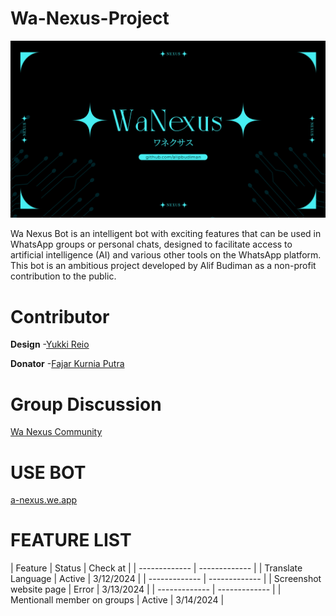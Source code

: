 # Wa-Nexus-Project

![WA Nexus Thumbnail](document/image/bot%20nexus.png)

Wa Nexus Bot is an intelligent bot with exciting features that can be used in WhatsApp groups or personal chats, designed to facilitate access to artificial intelligence (AI) and various other tools on the WhatsApp platform. This bot is an ambitious project developed by Alif Budiman as a non-profit contribution to the public.

# Contributor
**Design**
-[Yukki Reio](https://instagram.com/yukkireio._?igshid=MzRlODBiNWFlZA==)

**Donator**
-[Fajar Kurnia Putra](https://instagram.com/fjrkurnia_?igshid=MzRlODBiNWFlZA==)

# Group Discussion
[Wa Nexus Community](https://chat.whatsapp.com/Gbe7Y7NHpZXEaLoQRc6WpD)

# USE BOT
[a-nexus.we.app](https://wa-nexus.web.app/)

# FEATURE LIST


| Feature |  Status |  Check at |
| ------------- | ------------- |
| Translate Language |  Active |  3/12/2024 |
| ------------- | ------------- |
| Screenshot website page |  Error |  3/13/2024 |
| ------------- | ------------- |
| Mentionall member on groups |  Active |  3/14/2024 |
